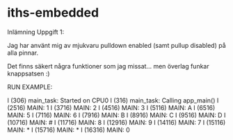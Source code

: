 # iths-embedded

Inlämning Uppgift 1:

Jag har använt mig av mjukvaru pulldown enabled (samt pullup disabled) på alla pinnar.

Det finns säkert några funktioner som jag missat... men överlag funkar knappsatsen :)

RUN EXAMPLE:

I (306) main_task: Started on CPU0
I (316) main_task: Calling app_main()
I (2516) MAIN: 1
I (3716) MAIN: 2
I (4516) MAIN: 3
I (5116) MAIN: A
I (6516) MAIN: 5
I (7116) MAIN: 6
I (7916) MAIN: B
I (8916) MAIN: C
I (9516) MAIN: D
I (10716) MAIN: #
I (11716) MAIN: 8
I (12916) MAIN: 9
I (14116) MAIN: 7
I (15116) MAIN: *
I (15716) MAIN: *
I (16316) MAIN: 0
